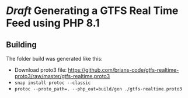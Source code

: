 # *Draft* Generating a GTFS Real Time Feed using PHP 8.1

## Building

The folder build was generated like this:

* Download proto3 file: https://github.com/brians-code/gtfs-realtime-proto3/raw/master/gtfs-realtime.proto3
* `snap install protoc --classic`
* `protoc --proto_path=. --php_out=build/gen ./gtfs-realtime.proto3`

